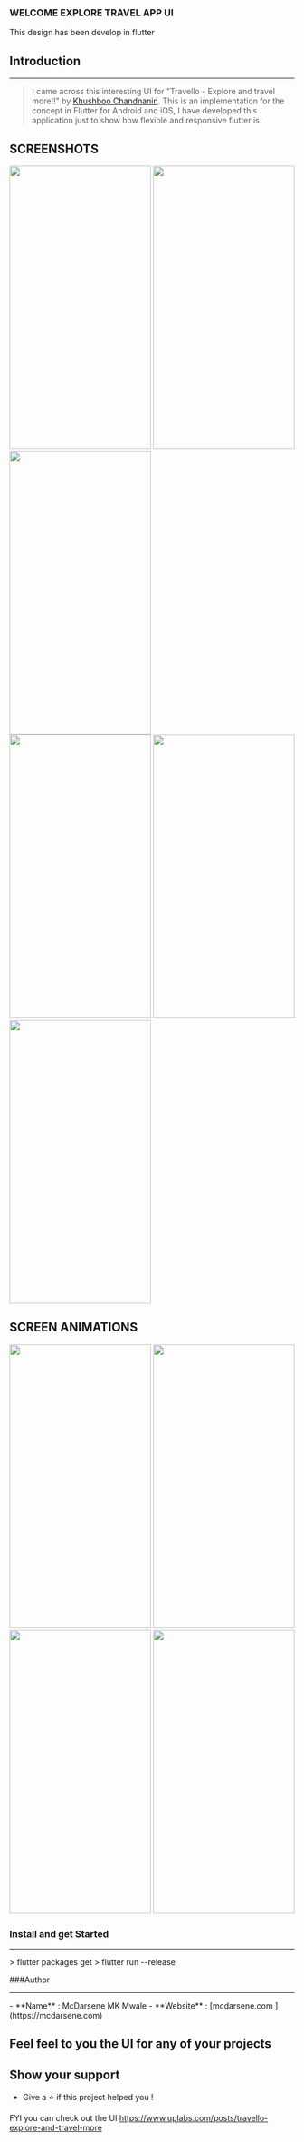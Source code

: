 ### WELCOME EXPLORE TRAVEL APP UI

This design has been develop in flutter

## Introduction 
<hr>

> I came across this interesting UI for "Travello - Explore and travel more!!" by [Khushboo Chandnanin](https://www.uplabs.com/khushboochandnani). This is an implementation for the concept in Flutter for Android and iOS, I have developed this application just to show how flexible and responsive flutter is.


## SCREENSHOTS
<div> 
<img src="https://user-images.githubusercontent.com/30800758/88112152-d9c70380-cbe1-11ea-971e-4cf447e02e42.jpg" height="500" width="250">
<img src="https://user-images.githubusercontent.com/30800758/88112157-daf83080-cbe1-11ea-8b73-bb5681613c2a.jpg" height="500" width="250">
<img src="https://user-images.githubusercontent.com/30800758/88112158-db90c700-cbe1-11ea-8188-60f7d9402c3c.jpg" height="500" width="250">
</div>

<div>
<img src="https://user-images.githubusercontent.com/30800758/88112159-db90c700-cbe1-11ea-8ee2-9487b3bfb736.jpg" height="500" width="250">
<img src="https://user-images.githubusercontent.com/30800758/88112160-dc295d80-cbe1-11ea-91cf-6f99ff1bd64f.jpg" height="500" width="250">
<img src="https://user-images.githubusercontent.com/30800758/88112161-dcc1f400-cbe1-11ea-8da1-442f80b3cd2c.jpg" height="500" width="250">
</div>

## SCREEN ANIMATIONS
<div> 
 <img src="https://user-images.githubusercontent.com/30800758/88114408-5d82ef00-cbe6-11ea-9fce-b085666af14f.gif" height="500" width="250">
<img src="https://user-images.githubusercontent.com/30800758/88113926-645d3200-cbe5-11ea-864c-701054c0caf1.gif" height="500" width="250">
<img src="https://user-images.githubusercontent.com/30800758/88112453-7d181880-cbe2-11ea-9f73-71c339464373.gif" height="500" width="250">
<img src="https://user-images.githubusercontent.com/30800758/88113141-cfa60480-cbe3-11ea-9e49-d1a2eeb4d573.gif" height="500" width="250">
</div>


### Install and get Started
<hr>
> flutter packages get
> flutter run --release

###Author
<hr>
- **Name** : McDarsene MK Mwale 
- **Website** : [mcdarsene.com ](https://mcdarsene.com)

## Feel feel to you the UI for any of your projects

## Show your support

- Give a ⭐️ if this project helped you !

FYI you can check out the UI  https://www.uplabs.com/posts/travello-explore-and-travel-more
